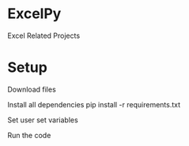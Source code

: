 # ExcelPy
Excel Related Projects

# Setup
Download files

Install all dependencies pip install -r requirements.txt

Set user set variables

Run the code